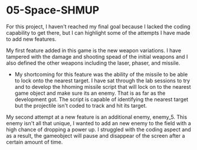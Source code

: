 # 05-Space-SHMUP
 For this project, I haven't reached my final goal because I lacked the coding capability to get there, but I can highlight some of the attempts I have made to add new features.

 My first feature added in this game is the new weapon variations. I have tampered with the damage and shooting spead of the initial weapons and I also defined the other weapons including the laser, phaser, and missile.

 - My shortcoming for this feature was the ability of the missile to be able to lock onto the nearest target.  I have sat through the lab sessions to try and to develop the hhoming missile script that will lock on to the nearest game object and make sure its an enemy.  That is as far as the development got. The script is capable of identifying the nearest target but the projectile isn't coded to track and hit its target.

My second attempt at a new feature is an additional enemy, enemy_5.  This enemy isn't all that unique, I wanted to add an new enemy to the field with a high chance of dropping a power up.  I struggled with the coding aspect and as a result, the gameobject will pause and disappear of the screen after a certain amount of time.
